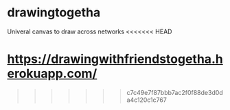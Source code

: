 # drawingtogetha

Univeral canvas to draw across networks
<<<<<<< HEAD

https://drawingwithfriendstogetha.herokuapp.com/
=======
>>>>>>> c7c49e7f87bbb7ac2f0f88de3d0da4c120c1c767
